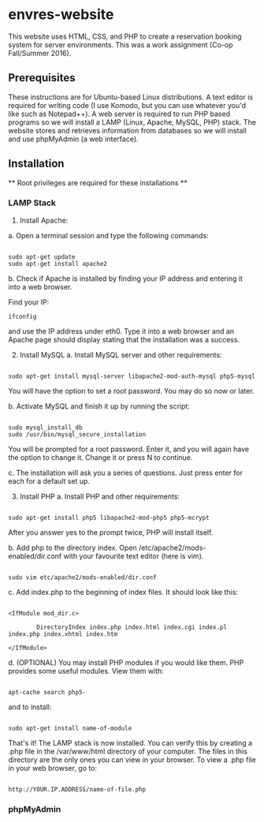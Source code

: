# envres-website
This website uses HTML, CSS, and PHP to create a reservation booking system for server environments. This was a work assignment (Co-op Fall/Summer 2016).

## Prerequisites
These instructions are for Ubuntu-based Linux distributions. A text editor is required for writing code (I use Komodo, but you can use whatever you'd like such as Notepad++). A web server is required to run PHP based programs so we will install a LAMP (Linux, Apache, MySQL, PHP) stack. The website stores and retrieves information from databases so we will install and use phpMyAdmin (a web interface).

## Installation
** Root privileges are required for these installations **
### LAMP Stack
1. Install Apache:

  a. Open a terminal session and type the following commands:
  ```
  
  sudo apt-get update
  sudo apt-get install apache2
  
  ```
  b. Check if Apache is installed by finding your IP address and entering it into a web browser. 
  
  Find your IP:
  ```
  ifconfig
  ```
  and use the IP address under eth0. Type it into a web browser and an Apache page should display stating that the installation was a success.
  
2. Install MySQL
  a. Install MySQL server and other requirements:
  ```
  
  sudo apt-get install mysql-server libapache2-mod-auth-mysql php5-mysql
  
  ```
  You will have the option to set a root password. You may do so now or later. 
  
  b. Activate MySQL and finish it up by running the script:
  ```
  
  sudo mysql_install_db
  sudo /usr/bin/mysql_secure_installation
  
  ```
  You will be prompted for a root password. Enter it, and you will again have the option to change it. Change it or press N to continue.
  
  c. The installation will ask you a series of questions. Just press enter for each for a default set up. 
  
3. Install PHP
  a. Install PHP and other requirements:
  ```
  
  sudo apt-get install php5 libapache2-mod-php5 php5-mcrypt
  
  ```
  After you answer yes to the prompt twice, PHP will install itself.
  
  b. Add php to the directory index. Open /etc/apache2/mods-enabled/dir.conf with your favourite text editor (here is vim).
  ```
  
  sudo vim etc/apache2/mods-enabled/dir.conf
  
  ```
  
  c. Add index.php to  the beginning of index files. It should look like this:
  ```
  
  <IfModule mod_dir.c>

          DirectoryIndex index.php index.html index.cgi index.pl index.php index.xhtml index.htm

  </IfModule>
  
  ```
  
  d. (OPTIONAL) You may install PHP modules if you would like them. PHP provides some useful modules. View them with:
  ```
  
  apt-cache search php5-
  
  ```
  
  and to install:
  ```
  
  sudo apt-get install name-of-module
  
  ```
  
That's it! The LAMP stack is now installed. You can verify this by creating a .php file in the /var/www/html directory of your computer. The files in this directory are the only ones you can view in your browser. To view a .php file in your web browser, go to:
```

http://YOUR.IP.ADDRESS/name-of-file.php

```

### phpMyAdmin



